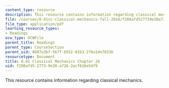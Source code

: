```yaml
---
content_type: resource
description: This resource contains information regarding classical mechanics.
file: /courses/8-01sc-classical-mechanics-fall-2016/f208afd527739e38a7262acf616e54f9_MIT8_01F16_chapter20.pdf
file_type: application/pdf
learning_resource_types:
- Readings
ocw_type: OCWFile
parent_title: Readings
parent_type: CourseSection
parent_uid: 8897a3b7-567f-b552-81b3-2f8a1de7b53b
resourcetype: Document
title: 8.01 Classical Mechanics Chapter 20
uid: f208afd5-2773-9e38-a726-2acf616e54f9
---
```

This resource contains information regarding classical mechanics.


